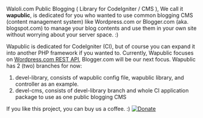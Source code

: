 Waloli.com Public Blogging ( Library for CodeIgniter / CMS ), We call it <b>wapublic</b>, is dedicated for you who wanted to use common blogging CMS (content management system) like Wordpress.com or Blogger.com (aka. blogspot.com) to manage your blog contents and use them in your own site without worrying about your server space. :)

Wapublic is dedicated for CodeIgniter (CI), but of course you can expand it into another PHP framework if you wanted to. Currently, Wapublic focuses on <a rel="nofollow" target="_blank" href="http://developer.wordpress.com/docs/api">Wordpress.com REST API</a>, Blogger.com will be our next focus. Wapublic has 2 (two) branches for now:
1) devel-library, consists of wapublic config file, wapublic library, and controller as an example.
2) devel-cms, consists of devel-library branch and whole CI application package to use as one public blogging CMS

If you like this project, you can buy us a coffee. :) <a target="_blank" href="https://www.paypal.com/cgi-bin/webscr?cmd=_donations&business=paypal%40latuminggi%2ecom&lc=US&item_name=Waloli%2ecom&item_number=wapublic&currency_code=USD&bn=PP%2dDonationsBF%3abtn_donate_SM%2egif%3aNonHosted"><img src="https://www.paypalobjects.com/en_US/i/btn/btn_donate_SM.gif" alt="Donate" /></a>
